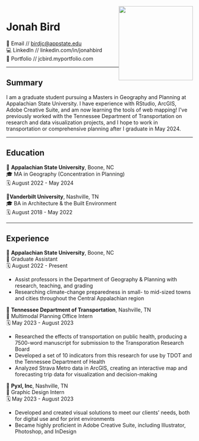 
<img style="float: right;" src="https://media.licdn.com/dms/image/D5603AQFXBSv09wfw-w/profile-displayphoto-shrink_800_800/0/1681934006403?e=1698883200&v=beta&t=Qnc7ic_lma-iQoXQMnYbgn_Uy_b5r1zRYwzv3E3Cebc" width=200/>


# Jonah Bird

📧 Email // birdjc@appstate.edu\
💻 LinkedIn // linkedin.com/in/jonahbird\
📂 Portfolio // jcbird.myportfolio.com

---

## Summary

I am a graduate student pursuing a Masters in Geography and Planning at Appalachian State University. I have experience with RStudio, ArcGIS, Adobe Creative Suite, and am now learning the tools of web mapping! I've previously worked with the Tennessee Department of Transportation on research and data visualization projects, and I hope to work in transportation or comprehensive planning after I graduate in May 2024.

---

## Education

📍 **Appalachian State University**, Boone, NC\
🎓 MA in Geography (Concentration in Planning)\
🗓️ August 2022 - May 2024

📍**Vanderbilt University**, Nashville, TN\
🎓 BA in Architecture & the Built Environment\
🗓️ August 2018 - May 2022

---

## Experience

📍 **Appalachian State University**, Boone, NC\
🔖 Graduate Assistant\
🗓️ August 2022 - Present

- Assist professors in the Department of Geography & Planning with research, teaching, and grading
- Researching climate-change preparedness in small- to mid-sized towns and cities throughout the Central Appalachian region

📍 **Tennessee Department of Transportation**, Nashville, TN\
🔖 Multimodal Planning Office Intern\
🗓️ May 2023 - August 2023

- Researched the effects of transportation on public health, producing a 7500-word manuscript for submission to the Transporation Research Board
- Developed a set of 10 indicators from this research for use by TDOT and the Tennessee Department of Health
- Analyzed Strava Metro data in ArcGIS, creating an interactive map and forecasting trip data for visualization and decision-making

📍 **Pyxl, Inc**, Nashville, TN\
🔖 Graphic Design Intern\
🗓️ May 2023 - August 2023

- Developed and created visual solutions to meet our clients’ needs, both for digital use and for print environments
- Became highly proficient in Adobe Creative Suite, including Illustrator, Photoshop, and InDesign
